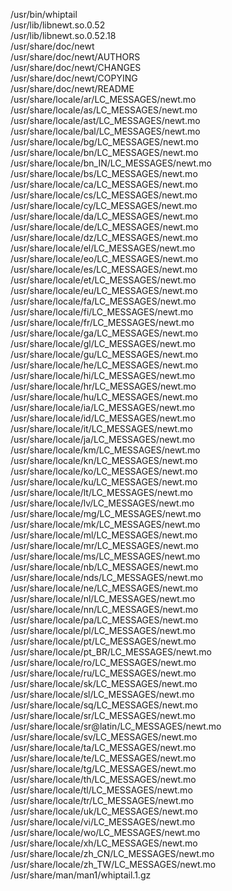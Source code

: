 /usr/bin/whiptail  
/usr/lib/libnewt.so.0.52  
/usr/lib/libnewt.so.0.52.18  
/usr/share/doc/newt  
/usr/share/doc/newt/AUTHORS  
/usr/share/doc/newt/CHANGES  
/usr/share/doc/newt/COPYING  
/usr/share/doc/newt/README  
/usr/share/locale/ar/LC\_MESSAGES/newt.mo  
/usr/share/locale/as/LC\_MESSAGES/newt.mo  
/usr/share/locale/ast/LC\_MESSAGES/newt.mo  
/usr/share/locale/bal/LC\_MESSAGES/newt.mo  
/usr/share/locale/bg/LC\_MESSAGES/newt.mo  
/usr/share/locale/bn/LC\_MESSAGES/newt.mo  
/usr/share/locale/bn\_IN/LC\_MESSAGES/newt.mo  
/usr/share/locale/bs/LC\_MESSAGES/newt.mo  
/usr/share/locale/ca/LC\_MESSAGES/newt.mo  
/usr/share/locale/cs/LC\_MESSAGES/newt.mo  
/usr/share/locale/cy/LC\_MESSAGES/newt.mo  
/usr/share/locale/da/LC\_MESSAGES/newt.mo  
/usr/share/locale/de/LC\_MESSAGES/newt.mo  
/usr/share/locale/dz/LC\_MESSAGES/newt.mo  
/usr/share/locale/el/LC\_MESSAGES/newt.mo  
/usr/share/locale/eo/LC\_MESSAGES/newt.mo  
/usr/share/locale/es/LC\_MESSAGES/newt.mo  
/usr/share/locale/et/LC\_MESSAGES/newt.mo  
/usr/share/locale/eu/LC\_MESSAGES/newt.mo  
/usr/share/locale/fa/LC\_MESSAGES/newt.mo  
/usr/share/locale/fi/LC\_MESSAGES/newt.mo  
/usr/share/locale/fr/LC\_MESSAGES/newt.mo  
/usr/share/locale/ga/LC\_MESSAGES/newt.mo  
/usr/share/locale/gl/LC\_MESSAGES/newt.mo  
/usr/share/locale/gu/LC\_MESSAGES/newt.mo  
/usr/share/locale/he/LC\_MESSAGES/newt.mo  
/usr/share/locale/hi/LC\_MESSAGES/newt.mo  
/usr/share/locale/hr/LC\_MESSAGES/newt.mo  
/usr/share/locale/hu/LC\_MESSAGES/newt.mo  
/usr/share/locale/ia/LC\_MESSAGES/newt.mo  
/usr/share/locale/id/LC\_MESSAGES/newt.mo  
/usr/share/locale/it/LC\_MESSAGES/newt.mo  
/usr/share/locale/ja/LC\_MESSAGES/newt.mo  
/usr/share/locale/km/LC\_MESSAGES/newt.mo  
/usr/share/locale/kn/LC\_MESSAGES/newt.mo  
/usr/share/locale/ko/LC\_MESSAGES/newt.mo  
/usr/share/locale/ku/LC\_MESSAGES/newt.mo  
/usr/share/locale/lt/LC\_MESSAGES/newt.mo  
/usr/share/locale/lv/LC\_MESSAGES/newt.mo  
/usr/share/locale/mg/LC\_MESSAGES/newt.mo  
/usr/share/locale/mk/LC\_MESSAGES/newt.mo  
/usr/share/locale/ml/LC\_MESSAGES/newt.mo  
/usr/share/locale/mr/LC\_MESSAGES/newt.mo  
/usr/share/locale/ms/LC\_MESSAGES/newt.mo  
/usr/share/locale/nb/LC\_MESSAGES/newt.mo  
/usr/share/locale/nds/LC\_MESSAGES/newt.mo  
/usr/share/locale/ne/LC\_MESSAGES/newt.mo  
/usr/share/locale/nl/LC\_MESSAGES/newt.mo  
/usr/share/locale/nn/LC\_MESSAGES/newt.mo  
/usr/share/locale/pa/LC\_MESSAGES/newt.mo  
/usr/share/locale/pl/LC\_MESSAGES/newt.mo  
/usr/share/locale/pt/LC\_MESSAGES/newt.mo  
/usr/share/locale/pt\_BR/LC\_MESSAGES/newt.mo  
/usr/share/locale/ro/LC\_MESSAGES/newt.mo  
/usr/share/locale/ru/LC\_MESSAGES/newt.mo  
/usr/share/locale/sk/LC\_MESSAGES/newt.mo  
/usr/share/locale/sl/LC\_MESSAGES/newt.mo  
/usr/share/locale/sq/LC\_MESSAGES/newt.mo  
/usr/share/locale/sr/LC\_MESSAGES/newt.mo  
/usr/share/locale/sr@latin/LC\_MESSAGES/newt.mo  
/usr/share/locale/sv/LC\_MESSAGES/newt.mo  
/usr/share/locale/ta/LC\_MESSAGES/newt.mo  
/usr/share/locale/te/LC\_MESSAGES/newt.mo  
/usr/share/locale/tg/LC\_MESSAGES/newt.mo  
/usr/share/locale/th/LC\_MESSAGES/newt.mo  
/usr/share/locale/tl/LC\_MESSAGES/newt.mo  
/usr/share/locale/tr/LC\_MESSAGES/newt.mo  
/usr/share/locale/uk/LC\_MESSAGES/newt.mo  
/usr/share/locale/vi/LC\_MESSAGES/newt.mo  
/usr/share/locale/wo/LC\_MESSAGES/newt.mo  
/usr/share/locale/xh/LC\_MESSAGES/newt.mo  
/usr/share/locale/zh\_CN/LC\_MESSAGES/newt.mo  
/usr/share/locale/zh\_TW/LC\_MESSAGES/newt.mo  
/usr/share/man/man1/whiptail.1.gz  
